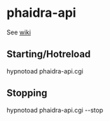 phaidra-api 
===========

See [wiki](https://github.com/phaidra/phaidra-api/wiki)

Starting/Hotreload
--------

hypnotoad phaidra-api.cgi

Stopping
-------

hypnotoad phaidra-api.cgi --stop
